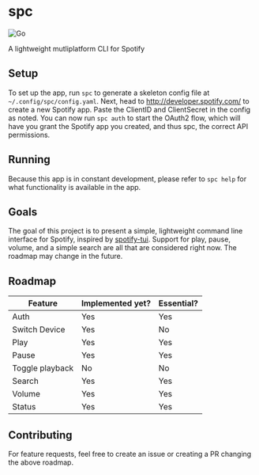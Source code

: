 # spc

![Go](https://github.com/dvdmuckle/spc/workflows/Go/badge.svg?branch=master)

A lightweight mutliplatform CLI for Spotify

## Setup

To set up the app, run `spc` to generate a skeleton config file at `~/.config/spc/config.yaml`. Next, head to <http://developer.spotify.com/> to create a new Spotify app. Paste the ClientID and ClientSecret in the config as noted. You can now run `spc auth` to start the OAuth2 flow, which will have you grant the Spotify app you created, and thus spc, the correct API permissions.

## Running

Because this app is in constant development, please refer to `spc help` for what functionality is available in the app.

## Goals

The goal of this project is to present a simple, lightweight command line interface for Spotify, inspired by [spotify-tui](https://github.com/Rigellute/spotify-tui). Support for play, pause, volume, and a simple search are all that are considered right now. The roadmap may change in the future.

## Roadmap

| Feature | Implemented yet? | Essential? |
|---------|------------------|------------|
| Auth | Yes | Yes |
| Switch Device | Yes | No |
| Play | Yes | Yes |
| Pause | Yes | Yes |
| Toggle playback | No | No |
| Search | Yes | Yes |
| Volume | Yes | Yes |
| Status | Yes | Yes |

## Contributing

For feature requests, feel free to create an issue or creating a PR changing the above roadmap.
